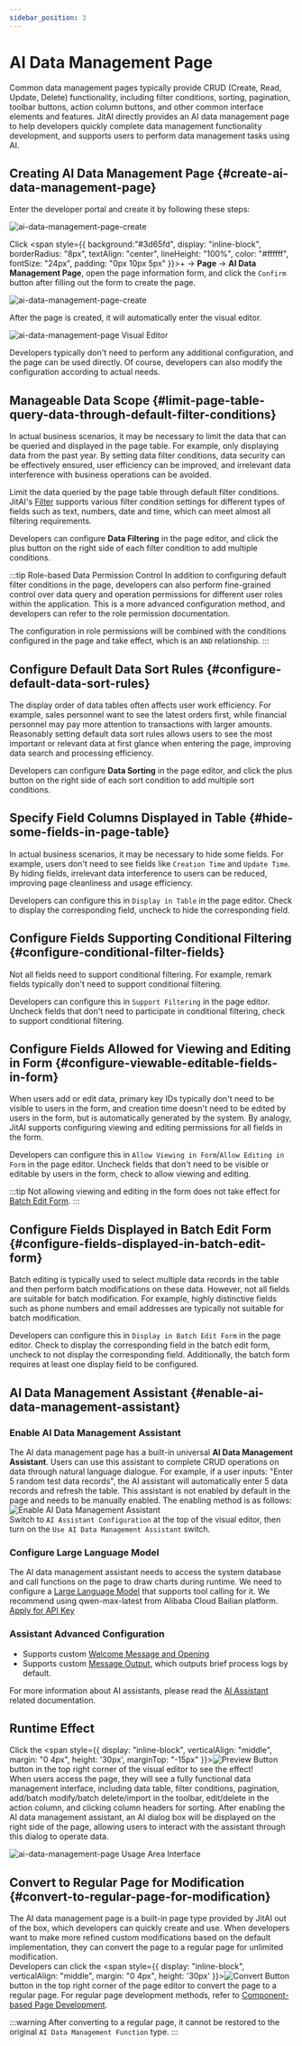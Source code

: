 ```yaml
---
sidebar_position: 3
---
```


# AI Data Management Page

Common data management pages typically provide CRUD (Create, Read, Update, Delete) functionality, including filter conditions, sorting, pagination, toolbar buttons, action column buttons, and other common interface elements and features. JitAI directly provides an AI data management page to help developers quickly complete data management functionality development, and supports users to perform data management tasks using AI.

## Creating AI Data Management Page {#create-ai-data-management-page}
Enter the developer portal and create it by following these steps:

![ai-data-management-page-create](./imgs/create-page.png)

Click <span style={{ background:"#3d65fd", display: "inline-block", borderRadius: "8px", textAlign: "center", lineHeight: "100%", color: "#ffffff", fontSize: "24px", padding: "0px 10px 5px" }}>+</span>  → **Page** → **AI Data Management Page**, open the page information form, and click the `Confirm` button after filling out the form to create the page.

![ai-data-management-page-create](./imgs/create-page-form.png)

After the page is created, it will automatically enter the visual editor.

![ai-data-management-page Visual Editor](./imgs/ai-data-management-page-visual-editor.png)

Developers typically don't need to perform any additional configuration, and the page can be used directly. Of course, developers can also modify the configuration according to actual needs.

## Manageable Data Scope {#limit-page-table-query-data-through-default-filter-conditions}
In actual business scenarios, it may be necessary to limit the data that can be queried and displayed in the page table. For example, only displaying data from the past year. By setting data filter conditions, data security can be effectively ensured, user efficiency can be improved, and irrelevant data interference with business operations can be avoided.

Limit the data queried by the page table through default filter conditions. JitAI's [Filter](../../using-functional-components-in-pages/filter-components) supports various filter condition settings for different types of fields such as text, numbers, date and time, which can meet almost all filtering requirements.

Developers can configure **Data Filtering** in the page editor, and click the plus button on the right side of each filter condition to add multiple conditions.

:::tip Role-based Data Permission Control
In addition to configuring default filter conditions in the page, developers can also perform fine-grained control over data query and operation permissions for different user roles within the application. This is a more advanced configuration method, and developers can refer to the role permission documentation.

The configuration in role permissions will be combined with the conditions configured in the page and take effect, which is an `AND` relationship.
:::

## Configure Default Data Sort Rules {#configure-default-data-sort-rules}
The display order of data tables often affects user work efficiency. For example, sales personnel want to see the latest orders first, while financial personnel may pay more attention to transactions with larger amounts. Reasonably setting default data sort rules allows users to see the most important or relevant data at first glance when entering the page, improving data search and processing efficiency.

Developers can configure **Data Sorting** in the page editor, and click the plus button on the right side of each sort condition to add multiple sort conditions.

## Specify Field Columns Displayed in Table {#hide-some-fields-in-page-table}
In actual business scenarios, it may be necessary to hide some fields. For example, users don't need to see fields like `Creation Time` and `Update Time`. By hiding fields, irrelevant data interference to users can be reduced, improving page cleanliness and usage efficiency.

Developers can configure this in `Display in Table` in the page editor. Check to display the corresponding field, uncheck to hide the corresponding field.

## Configure Fields Supporting Conditional Filtering {#configure-conditional-filter-fields}
Not all fields need to support conditional filtering. For example, remark fields typically don't need to support conditional filtering.

Developers can configure this in `Support Filtering` in the page editor. Uncheck fields that don't need to participate in conditional filtering, check to support conditional filtering.

## Configure Fields Allowed for Viewing and Editing in Form {#configure-viewable-editable-fields-in-form}
When users add or edit data, primary key IDs typically don't need to be visible to users in the form, and creation time doesn't need to be edited by users in the form, but is automatically generated by the system. By analogy, JitAI supports configuring viewing and editing permissions for all fields in the form.

Developers can configure this in `Allow Viewing in Form`/`Allow Editing in Form` in the page editor. Uncheck fields that don't need to be visible or editable by users in the form, check to allow viewing and editing.

:::tip
Not allowing viewing and editing in the form does not take effect for [Batch Edit Form](#configure-fields-displayed-in-batch-edit-form).
:::

## Configure Fields Displayed in Batch Edit Form {#configure-fields-displayed-in-batch-edit-form}
Batch editing is typically used to select multiple data records in the table and then perform batch modifications on these data. However, not all fields are suitable for batch modification. For example, highly distinctive fields such as phone numbers and email addresses are typically not suitable for batch modification.

Developers can configure this in `Display in Batch Edit Form` in the page editor. Check to display the corresponding field in the batch edit form, uncheck to not display the corresponding field. Additionally, the batch form requires at least one display field to be configured.

## AI Data Management Assistant {#enable-ai-data-management-assistant}

### Enable AI Data Management Assistant
The AI data management page has a built-in universal **AI Data Management Assistant**. Users can use this assistant to complete CRUD operations on data through natural language dialogue. For example, if a user inputs: "Enter 5 random test data records", the AI assistant will automatically enter 5 data records and refresh the table.
This assistant is not enabled by default in the page and needs to be manually enabled. The enabling method is as follows:<br/>
![Enable AI Data Management Assistant](./imgs/enable-ai-data-management-assistant.png)<br/>
Switch to `AI Assistant Configuration` at the top of the visual editor, then turn on the `Use AI Data Management Assistant` switch.

### Configure Large Language Model
The AI data management assistant needs to access the system database and call functions on the page to draw charts during runtime. We need to configure a [Large Language Model](../../ai-llm/create-ai-llm) that supports tool calling for it. We recommend using qwen-max-latest from Alibaba Cloud Bailian platform. [Apply for API Key](https://bailian.console.aliyun.com/?tab=model#/api-key)

### Assistant Advanced Configuration
- Supports custom [Welcome Message and Opening](../../ai-assistant#welcome-message-and-opening)
- Supports custom [Message Output](../../ai-assistant#message-output), which outputs brief process logs by default.


For more information about AI assistants, please read the [AI Assistant](../../ai-assistant) related documentation.

## Runtime Effect

Click the <span style={{ display: "inline-block", verticalAlign: "middle", margin: "0 4px", height: '30px', marginTop: "-15px" }}>![Preview Button](./imgs/view-icon.png)</span> button in the top right corner of the visual editor to see the effect!<br/>
When users access the page, they will see a fully functional data management interface, including data table, filter conditions, pagination, add/batch modify/batch delete/import in the toolbar, edit/delete in the action column, and clicking column headers for sorting. After enabling the AI data management assistant, an AI dialog box will be displayed on the right side of the page, allowing users to interact with the assistant through this dialog to operate data.

![ai-data-management-page Usage Area Interface](./imgs/ai-data-management-page-usage-area-interface.png)

## Convert to Regular Page for Modification {#convert-to-regular-page-for-modification}
The AI data management page is a built-in page type provided by JitAI out of the box, which developers can quickly create and use. When developers want to make more refined custom modifications based on the default implementation, they can convert the page to a regular page for unlimited modification.<br/>
Developers can click the <span style={{ display: "inline-block", verticalAlign: "middle", margin: "0 4px", height: '30px' }}>![Convert Button](./imgs/trans-type.png)</span> button in the top right corner of the page editor to convert the page to a regular page. For regular page development methods, refer to [Component-based Page Development](../component-based-page-development).

:::warning
After converting to a regular page, it cannot be restored to the original `AI Data Management Function` type.
:::
